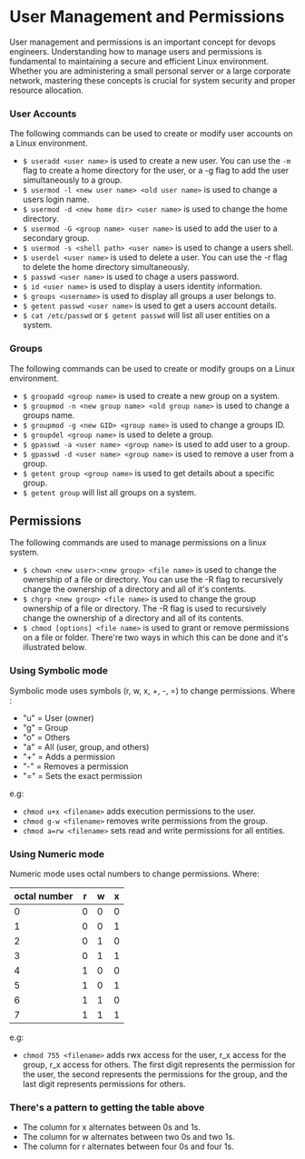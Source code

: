 # User Management and Permissions

User management and permissions is an important concept for devops engineers. Understanding how to manage users and permissions is fundamental to maintaining a secure and efficient Linux environment. Whether you are administering a small personal server or a large corporate network, mastering these concepts is crucial for system security and proper resource allocation.

### User Accounts

The following commands can be used to create or modify user accounts on a Linux environment.
- `$ useradd <user name>` is used to create a new user. You can use the `-m` flag to create a home directory for the user, or a -g flag to add the user simultaneously to a group.
- `$ usermod -l <new user name> <old user name>` is used to change a users login name.
- `$ usermod -d <new home dir> <user name>` is used to change the home directory.
- `$ usermod -G <group name> <user name>` is used to add the user to a secondary group.
- `$ usermod -s <shell path> <user name>` is used to change a users shell.
- `$ userdel <user name>` is used to delete a user. You can use the -r flag to delete the home directory simultaneously.
- `$ passwd <user name>` is used to chage a users password.
- `$ id <user name>` is used to display a users identity information.
- `$ groups <username>` is used to display all groups a user belongs to.
- `$ getent passwd <user name>` is used to get a users account details.
- `$ cat /etc/passwd` or `$ getent passwd` will list all user entities on a system.


### Groups

The following commands can be used to create or modify groups on a Linux environment.
- `$ groupadd <group name>` is used to create a new group on a system.
- `$ groupmod -n <new group name> <old group name>` is used to change a groups name.
- `$ groupmod -g <new GID> <group name>` is used to change a groups ID.
- `$ groupdel <group name>` is used to delete a group.
- `$ gpasswd -a <user name> <group name>` is used to add user to a group.
- `$ gpasswd -d <user name> <group name>` is used to remove a user from a group.
- `$ getent group <group name>` is used to get details about a specific group.
- `$ getent group` will list all groups on a system.

## Permissions

The following commands are used to manage permissions on a linux system.

- `$ chown <new user>:<new group> <file name>` is used to change the ownership of a file or directory. You can use the -R flag to recursively change the ownership of a directory and all of it's contents.
- `$ chgrp <new group> <file name>` is used to change the group ownership of a file or directory. The -R flag is used to recursively change the ownership of a directory and all of its contents.
- `$ chmod [options] <file name>` is used to grant or remove permissions on a file or folder. There're two ways in which this can be done and it's illustrated below.


### Using Symbolic mode

Symbolic mode uses symbols (r, w, x, +, -, =) to change permissions. Where : 
- "u" = User (owner)
- "g" = Group
- "o" = Others
- "a" = All (user, group, and others)
- "+" = Adds a permission
- "-" = Removes a permission
- "=" = Sets the exact permission

e.g: 
- `chmod u+x <filename>` adds execution permissions to the user.
- `chmod g-w <filename>` removes write permissions from the group.
- `chmod a=rw <filename>` sets read and write permissions for all entities.


### Using Numeric mode

Numeric mode uses octal numbers to change permissions. Where:

| octal number | r | w | x |
|--------------|---|---|---|
|0             | 0 | 0 | 0 |
|1             | 0 | 0 | 1 |
|2             | 0 | 1 | 0 |
|3             | 0 | 1 | 1 |
|4             | 1 | 0 | 0 |
|5             | 1 | 0 | 1 |
|6             | 1 | 1 | 0 |
|7             | 1 | 1 | 1 |

e.g:
- `chmod 755 <filename>` adds rwx access for the user, r_x access for the group, r_x access for others. The first digit represents the permission for the user, the second represents the permissions for the group, and the last digit represents permissions for others.


### There's a pattern to getting the table above

- The column for x alternates between 0s and 1s.
- The column for w alternates between two 0s and two 1s.
- The column for r alternates between four 0s and four 1s.